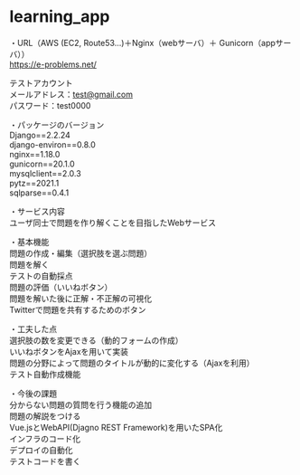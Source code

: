# learning_app  

・URL（AWS (EC2, Route53...)＋Nginx（webサーバ）＋ Gunicorn（appサーバ））  
https://e-problems.net/


テストアカウント  
メールアドレス：test@gmail.com  
パスワード：test0000

・パッケージのバージョン  
Django==2.2.24  
django-environ==0.8.0  
nginx==1.18.0  
gunicorn==20.1.0  
mysqlclient==2.0.3  
pytz==2021.1  
sqlparse==0.4.1  

・サービス内容  
ユーザ同士で問題を作り解くことを目指したWebサービス  

・基本機能  
問題の作成・編集（選択肢を選ぶ問題）  
問題を解く  
テストの自動採点  
問題の評価（いいねボタン）  
問題を解いた後に正解・不正解の可視化  
Twitterで問題を共有するためのボタン

・工夫した点  
選択肢の数を変更できる（動的フォームの作成）  
いいねボタンをAjaxを用いて実装  
問題の分野によって問題のタイトルが動的に変化する（Ajaxを利用）  
テスト自動作成機能

・今後の課題  
分からない問題の質問を行う機能の追加  
問題の解説をつける  
Vue.jsとWebAPI(Djagno REST Framework)を用いたSPA化  
インフラのコード化  
デプロイの自動化  
テストコードを書く


